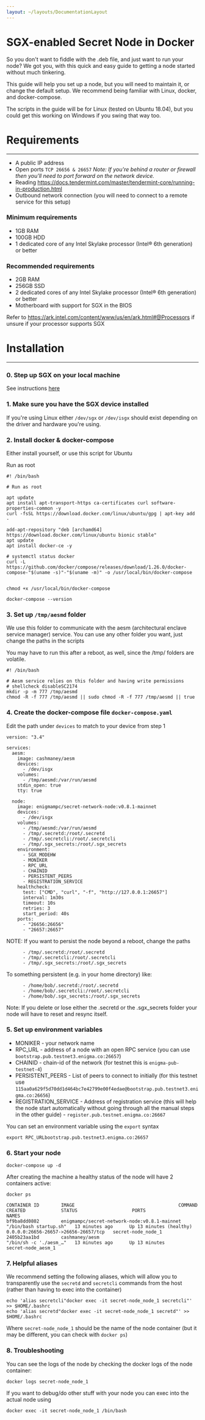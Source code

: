 ```yaml
---
layout: ~/layouts/DocumentationLayout
---
```


# SGX-enabled Secret Node in Docker


So you don't want to fiddle with the .deb file, and just want to run your node? We got you, with this quick and easy guide to getting a node started without much tinkering.

This guide will help you set up a node, but you will need to maintain it, or change the default setup. We recommend being familiar with Linux, docker, and docker-compose.

The scripts in the guide will be for Linux (tested on Ubuntu 18.04), but you could get this working on Windows if you swing that way too.

# Requirements
-------------------------------

*   A public IP address
*   Open ports `TCP 26656 & 26657` _Note: If you're behind a router or firewall then you'll need to port forward on the network device._
*   Reading https://docs.tendermint.com/master/tendermint-core/running-in-production.html
*   Outbound network connection (you will need to connect to a remote service for this setup)

###  Minimum requirements

*   1GB RAM
*   100GB HDD
*   1 dedicated core of any Intel Skylake processor (Intel® 6th generation) or better

###  Recommended requirements

*   2GB RAM
*   256GB SSD
*   2 dedicated cores of any Intel Skylake processor (Intel® 6th generation) or better
*   Motherboard with support for SGX in the BIOS

Refer to https://ark.intel.com/content/www/us/en/ark.html#@Processors if unsure if your processor supports SGX

# Installation
-------------------------------

###  0. Step up SGX on your local machine

See instructions [here](/validators-and-full-nodes/setup-sgx.html)

###  1. Make sure you have the SGX device installed

If you're using Linux either `/dev/sgx` or `/dev/isgx` should exist depending on the driver and hardware you're using.

###  2. Install docker & docker-compose

Either install yourself, or use this script for Ubuntu

Run as root

```
#! /bin/bash

# Run as root

apt update
apt install apt-transport-https ca-certificates curl software-properties-common -y
curl -fsSL https://download.docker.com/linux/ubuntu/gpg | apt-key add -

add-apt-repository "deb [archamd64] https://download.docker.com/linux/ubuntu bionic stable"
apt update
apt install docker-ce -y

# systemctl status docker
curl -L https://github.com/docker/compose/releases/download/1.26.0/docker-compose-"$(uname -s)"-"$(uname -m)" -o /usr/local/bin/docker-compose


chmod +x /usr/local/bin/docker-compose

docker-compose --version

```

###  3. Set up `/tmp/aesmd` folder

We use this folder to communicate with the aesm (architectural enclave service manager) service. You can use any other folder you want, just change the paths in the scripts

You may have to run this after a reboot, as well, since the /tmp/ folders are volatile.

```
#! /bin/bash

# Aesm service relies on this folder and having write permissions
# shellcheck disableSC2174
mkdir -p -m 777 /tmp/aesmd
chmod -R -f 777 /tmp/aesmd || sudo chmod -R -f 777 /tmp/aesmd || true

```

###  4. Create the docker-compose file `docker-compose.yaml`

Edit the path under `devices` to match to your device from step 1

```
version: "3.4"

services:
  aesm:
    image: cashmaney/aesm
    devices:
      - /dev/isgx
    volumes:
      - /tmp/aesmd:/var/run/aesmd
    stdin_open: true
    tty: true

  node:
    image: enigmampc/secret-network-node:v0.8.1-mainnet
    devices:
      - /dev/isgx
    volumes:
      - /tmp/aesmd:/var/run/aesmd
      - /tmp/.secretd:/root/.secretd
      - /tmp/.secretcli:/root/.secretcli
      - /tmp/.sgx_secrets:/root/.sgx_secrets
    environment:
      - SGX_MODEHW
      - MONIKER
      - RPC_URL
      - CHAINID
      - PERSISTENT_PEERS
      - REGISTRATION_SERVICE
    healthcheck:
      test: ["CMD", "curl", "-f", "http://127.0.0.1:26657"]
      interval: 1m30s
      timeout: 10s
      retries: 3
      start_period: 40s
    ports:
      - "26656:26656"
      - "26657:26657"

```

NOTE: If you want to persist the node beyond a reboot, change the paths

```
      - /tmp/.secretd:/root/.secretd
      - /tmp/.secretcli:/root/.secretcli
      - /tmp/.sgx_secrets:/root/.sgx_secrets

```

To something persistent (e.g. in your home directory) like:

```
      - /home/bob/.secretd:/root/.secretd
      - /home/bob/.secretcli:/root/.secretcli
      - /home/bob/.sgx_secrets:/root/.sgx_secrets

```

Note: If you delete or lose either the .secretd or the .sgx\_secrets folder your node will have to reset and resync itself.

###  5. Set up environment variables

*   MONIKER - your network name
*   RPC\_URL - address of a node with an open RPC service (you can use `bootstrap.pub.testnet3.enigma.co:26657`)
*   CHAINID - chain-id of the network (for testnet this is `enigma-pub-testnet-4`)
*   PERSISTENT\_PEERS - List of peers to connect to initially (for this testnet use `115aa0a629f5d70dd1d464bc7e42799e00f4edae@bootstrap.pub.testnet3.enigma.co:26656`)
*   REGISTRATION\_SERVICE - Address of registration service (this will help the node start automatically without going through all the manual steps in the other guide) - `register.pub.testnet.enigma.co:26667`

You can set an environment variable using the `export` syntax

`export RPC_URLbootstrap.pub.testnet3.enigma.co:26657`

###  6. Start your node

`docker-compose up -d`

After creating the machine a healthy status of the node will have 2 containers active:

`docker ps`

```
CONTAINER ID        IMAGE                                      COMMAND                  CREATED             STATUS                    PORTS                                  NAMES
bf9ba8dd0802        enigmampc/secret-network-node:v0.8.1-mainnet   "/bin/bash startup.sh"   13 minutes ago      Up 13 minutes (healthy)   0.0.0.0:26656-26657->26656-26657/tcp   secret-node_node_1
2405b23aa1bd        cashmaney/aesm                             "/bin/sh -c './aesm_…"   13 minutes ago      Up 13 minutes                                                    secret-node_aesm_1

```

###  7. Helpful aliases

We recommend setting the following aliases, which will allow you to transparently use the `secretd` and `secretcli` commands from the host (rather than having to exec into the container)

```
echo 'alias secretcli"docker exec -it secret-node_node_1 secretcli"' >> $HOME/.bashrc
echo 'alias secretd"docker exec -it secret-node_node_1 secretd"' >> $HOME/.bashrc

```

Where `secret-node_node_1` should be the name of the node container (but it may be different, you can check with `docker ps`)

###  8. Troubleshooting

You can see the logs of the node by checking the docker logs of the node container:

`docker logs secret-node_node_1`

If you want to debug/do other stuff with your node you can exec into the actual node using

`docker exec -it secret-node_node_1 /bin/bash`
